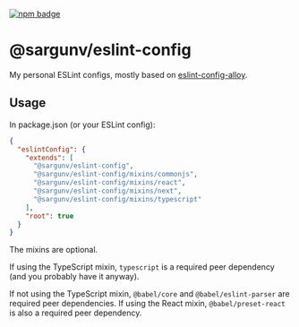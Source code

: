[![npm badge](https://img.shields.io/npm/v/@sargunv/eslint-config)](https://www.npmjs.com/package/@sargunv/eslint-config)

# @sargunv/eslint-config

My personal ESLint configs, mostly based on
[eslint-config-alloy](https://github.com/AlloyTeam/eslint-config-alloy).

## Usage

In package.json (or your ESLint config):

```json
{
  "eslintConfig": {
    "extends": [
      "@sargunv/eslint-config",
      "@sargunv/eslint-config/mixins/commonjs",
      "@sargunv/eslint-config/mixins/react",
      "@sargunv/eslint-config/mixins/next",
      "@sargunv/eslint-config/mixins/typescript"
    ],
    "root": true
  }
}
```

The mixins are optional.

If using the TypeScript mixin, `typescript` is a required peer dependency (and
you probably have it anyway).

If not using the TypeScript mixin, `@babel/core` and `@babel/eslint-parser` are
required peer dependencies. If using the React mixin, `@babel/preset-react` is
also a required peer dependency.
